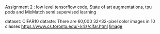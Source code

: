 Assignment 2 : low level tensorflow code, State of art augmentations, tpu pods and MixMatch semi supervised learning

dataset:
CIFAR10 dataste: There are 60,000 32×32-pixel color images in 10 classes https://www.cs.toronto.edu/~kriz/cifar.html
[!image](https://github.com/zjzsu2000/CMPE297_Sec49AdvanceDL/blob/master/Assignment%202/data.png)
